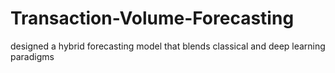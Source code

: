 # Transaction-Volume-Forecasting
designed a hybrid forecasting model that blends classical and deep learning paradigms
